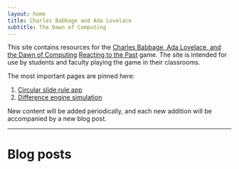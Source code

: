 ```yaml
---
layout: home
title: Charles Babbage and Ada Lovelace
subtitle: The Dawn of Computing
---
```


This site contains resources for the [Charles Babbage, Ada Lovelace, and the Dawn of Computing](https://reactingconsortium.org/games/babbage) [Reacting to the Past](https://reactingconsortium.org/WIR-basics) game. The site is intended for use by students and faculty playing the game in their classrooms. 

The most important pages are pinned here: 

1. [Circular slide rule app](./2023-11-30-slide-rule/)
2. [Difference engine simulation](./2023-12-01-difference-engine/)

New content will be added periodically, and each new addition will be 
accompanied by a new blog post. 

---

# Blog posts

